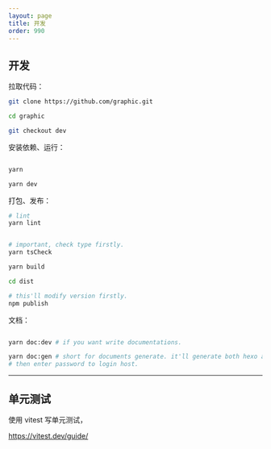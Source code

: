 ```yaml
---
layout: page
title: 开发
order: 990
---
```


## 开发

拉取代码：

```sh
git clone https://github.com/graphic.git

cd graphic

git checkout dev
```

安装依赖、运行：

```sh

yarn

yarn dev

```

打包、发布：

```sh
# lint
yarn lint


# important, check type firstly.
yarn tsCheck

yarn build

cd dist

# this'll modify version firstly.
npm publish

```

文档：

```sh

yarn doc:dev # if you want write documentations.

yarn doc:gen # short for documents generate. it'll generate both hexo and typedoc.
# then enter password to login host.
```

---

## 单元测试

使用 vitest 写单元测试，

https://vitest.dev/guide/
